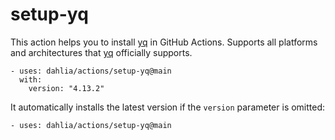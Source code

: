 setup-yq
========

This action helps you to install [yq] in GitHub Actions.  Supports all platforms
and architectures that [yq] officially supports.

    - uses: dahlia/actions/setup-yq@main
      with:
        version: "4.13.2"

It automatically installs the latest version if the `version` parameter is
omitted:

    - uses: dahlia/actions/setup-yq@main

[yq]: https://github.com/mikefarah/yq
